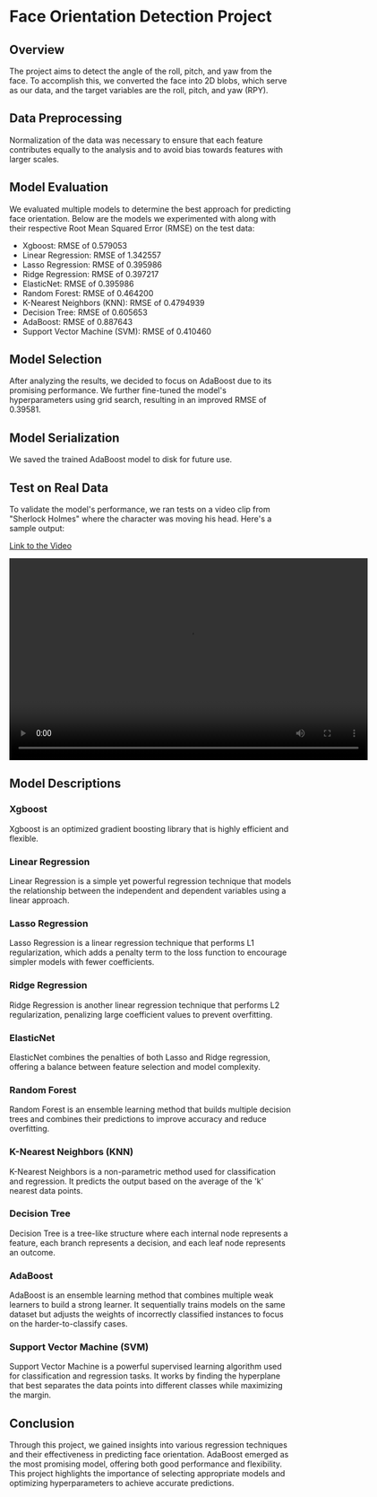 # Face Orientation Detection Project

## Overview

The project aims to detect the angle of the roll, pitch, and yaw from the face. To accomplish this, we converted the face into 2D blobs, which serve as our data, and the target variables are the roll, pitch, and yaw (RPY).

## Data Preprocessing

Normalization of the data was necessary to ensure that each feature contributes equally to the analysis and to avoid bias towards features with larger scales.

## Model Evaluation

We evaluated multiple models to determine the best approach for predicting face orientation. Below are the models we experimented with along with their respective Root Mean Squared Error (RMSE) on the test data:

- Xgboost: RMSE of 0.579053
- Linear Regression: RMSE of 1.342557
- Lasso Regression: RMSE of 0.395986
- Ridge Regression: RMSE of 0.397217
- ElasticNet: RMSE of 0.395986
- Random Forest: RMSE of 0.464200
- K-Nearest Neighbors (KNN): RMSE of 0.4794939
- Decision Tree: RMSE of 0.605653
- AdaBoost: RMSE of 0.887643
- Support Vector Machine (SVM): RMSE of 0.410460

## Model Selection

After analyzing the results, we decided to focus on AdaBoost due to its promising performance. We further fine-tuned the model's hyperparameters using grid search, resulting in an improved RMSE of 0.39581.

## Model Serialization

We saved the trained AdaBoost model to disk for future use.

## Test on Real Data

To validate the model's performance, we ran tests on a video clip from "Sherlock Holmes" where the character was moving his head. Here's a sample output:

[Link to the Video]([https://drive.google.com/file/d/1-Xo5hhtfwLkN5pExR--quQFiuIWhki6J/view?usp=sharing](https://drive.google.com/file/d/1-Q0XGxDtLqOBL7CYEq6KzXnuExCip-1C/view?usp=sharing)])

<video width="640" height="360" controls>
  <source src="https://drive.google.com/file/d/1-Q0XGxDtLqOBL7CYEq6KzXnuExCip-1C/view?usp=sharing" type="video/mp4">
</video>


## Model Descriptions

### Xgboost
Xgboost is an optimized gradient boosting library that is highly efficient and flexible.

### Linear Regression
Linear Regression is a simple yet powerful regression technique that models the relationship between the independent and dependent variables using a linear approach.

### Lasso Regression
Lasso Regression is a linear regression technique that performs L1 regularization, which adds a penalty term to the loss function to encourage simpler models with fewer coefficients.

### Ridge Regression
Ridge Regression is another linear regression technique that performs L2 regularization, penalizing large coefficient values to prevent overfitting.

### ElasticNet
ElasticNet combines the penalties of both Lasso and Ridge regression, offering a balance between feature selection and model complexity.

### Random Forest
Random Forest is an ensemble learning method that builds multiple decision trees and combines their predictions to improve accuracy and reduce overfitting.

### K-Nearest Neighbors (KNN)
K-Nearest Neighbors is a non-parametric method used for classification and regression. It predicts the output based on the average of the 'k' nearest data points.

### Decision Tree
Decision Tree is a tree-like structure where each internal node represents a feature, each branch represents a decision, and each leaf node represents an outcome.

### AdaBoost
AdaBoost is an ensemble learning method that combines multiple weak learners to build a strong learner. It sequentially trains models on the same dataset but adjusts the weights of incorrectly classified instances to focus on the harder-to-classify cases.

### Support Vector Machine (SVM)
Support Vector Machine is a powerful supervised learning algorithm used for classification and regression tasks. It works by finding the hyperplane that best separates the data points into different classes while maximizing the margin.

## Conclusion

Through this project, we gained insights into various regression techniques and their effectiveness in predicting face orientation. AdaBoost emerged as the most promising model, offering both good performance and flexibility. This project highlights the importance of selecting appropriate models and optimizing hyperparameters to achieve accurate predictions.

